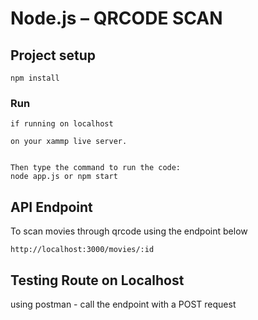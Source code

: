 # Node.js – QRCODE SCAN


## Project setup
```
npm install
```

### Run
```
if running on localhost

on your xammp live server.


Then type the command to run the code:
node app.js or npm start
```



## API Endpoint

To scan movies through qrcode using the endpoint below

`http://localhost:3000/movies/:id`

## Testing Route on Localhost
using postman - call the endpoint with a POST request




